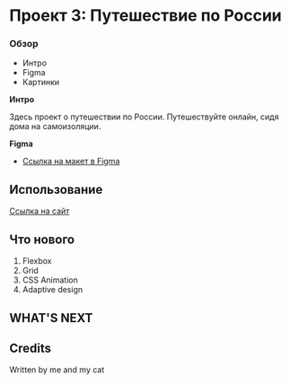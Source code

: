 # Проект 3: Путешествие по России

### Обзор
* Интро
* Figma
* Картинки

**Интро**

Здесь проект о путешествии по России. Путешествуйте онлайн, сидя дома на самоизоляции.


**Figma**

* [Ссылка на макет в Figma](https://www.figma.com/file/OyRWEjU6wBwRe1hapzQoLx/Sprint-3%3A-Russia-%2F-desktop-%2B-mobile?node-id=28503%3A0)


## Использование
[Ссылка на сайт](https://skati.github.io/russian-travel/)

## Что нового

1. Flexbox
2. Grid
3. CSS Animation
4. Adaptive design

## WHAT'S NEXT

## Credits

Written by me and my cat
